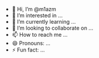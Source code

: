 - 👋 Hi, I’m @m1azm
- 👀 I’m interested in ...
- 🌱 I’m currently learning ...
- 💞️ I’m looking to collaborate on ...
- 📫 How to reach me ...
- 😄 Pronouns: ...
- ⚡ Fun fact: ...

<!---
m1azm/m1azm is a ✨ special ✨ repository because its `README.md` (this file) appears on your GitHub profile.
You can click the Preview link to take a look at your changes.
--->
